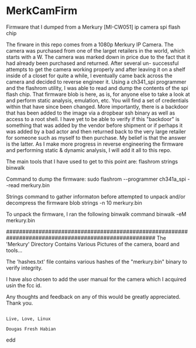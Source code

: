 # MerkCamFirm
Firmware that I dumped from a Merkury [MI-CW051] ip camera spi flash chip

The firware in this repo comes from a 1080p Merkury IP Camera. The camera was purchased from 
one of the larget retailers in the world, which starts with a W. The camera was marked down
in price due to the fact that it had already been purchased and returned. After several un-
successful attempts to get the camera working properly and after leaving it on a shelf inside
of a closet for quite a while, I eventually came back across the camera and decided to reverse
engineer it. Using a ch341_spi programmer and the flashrom utility, I was able to read and dump
the contents of the spi flash chip. That firmware blob is here, as is, for anyone else to take
a look at and perform static analysis, emulation, etc. You will find a set of credentials within
that have since been changed. More importantly, there is a backdoor that has been added to the 
image via a dropbear ssh binary as well as access to a root shell. I have yet to be able to verify
if this "backdoor" is something that was added by the vendor before shipment or if perhaps it was
added by a bad actor and then returned back to the very large retailer for someone such as myself 
to then purchase. My belief is that the answer is the latter. As I make more progress in reverse
engineering the firmware and performing static & dynamic analysis, I will add it all to this repo.

The main tools that I have used to get to this point are: 
  flashrom
  strings
  binwalk

Command to dump the firmware:
  sudo flashrom --programmer ch341a_spi --read merkury.bin

Strings command to gather informaton before attempted to unpack and/or decompress the firmware blob
  strings -n 10 merkury.bin

To unpack the firmware, I ran the following binwalk command
  binwalk -eM merkury.bin

######################################################################################################
The 'Merkury' Directory Contains Various Pictures of the camera, board and tools...

The 'hashes.txt' file contains various hashes of the "merkury.bin" binary to verify integrity.

I have also chosen to add the user manual for the camera which I acquired usin the fcc id. 

Any thoughts and feedback on any of this would be greatly appreciated. Thank you. 

                                                                                Live, Love, Linux
                                                                                Dougas Fresh Habian

  edd
